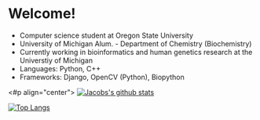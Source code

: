 # Welcome!
* Computer science student at Oregon State University
* University of Michigan Alum. - Department of Chemistry (Biochemistry)
* Currently working in bioinformatics and human genetics research at the Universtiy of Michigan
* Languages: Python, C++
* Frameworks: Django, OpenCV (Python), Biopython 

<#p align="center">
  [![Jacobs's github stats](https://github-readme-stats.vercel.app/api?username=JacobO1994&theme=calm)](https://github.com/JacobO1994/github-readme-stats)

  [![Top Langs](https://github-readme-stats.vercel.app/api/top-langs/?username=JacobO1994&theme=calm)](https://github.com/JacobO1994/github-readme-stats)

</p>




